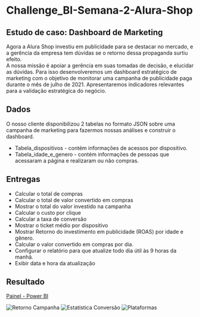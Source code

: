 # Challenge_BI-Semana-2-Alura-Shop

## Estudo de caso: Dashboard de Marketing
Agora a Alura Shop investiu em publicidade para se destacar no mercado, e a gerência da empresa tem dúvidas se o retorno dessa propaganda surtiu efeito.<br/>
A nossa missão é apoiar a gerência em suas tomadas de decisão, e elucidar as dúvidas. Para isso desenvolveremos um dashboard estratégico de marketing com o objetivo de monitorar uma campanha de publicidade paga durante o mês de julho de 2021. Apresentaremos indicadores relevantes para a validação estratégica do negócio.

## Dados

O nosso cliente disponibilizou 2 tabelas no formato JSON sobre uma campanha de marketing para fazermos nossas análises e construir o dashboard.<br/>

- Tabela_dispositivos - contém informações de acessos por dispositivo.
- Tabela_idade_e_genero - contém informações de pessoas que acessaram a página e realizaram ou não compras.

## Entregas

- Calcular o total de compras
- Calcular o total de valor convertido em compras
- Mostrar o total do valor investido na campanha
- Calcular o custo por clique
- Calcular a taxa de conversão
- Mostrar o ticket médio por dispositivo
- Mostrar Retorno do investimento em publicidade (ROAS) por idade e gênero.
- Calcular o valor convertido em compras por dia.
- Configurar o relatório para que atualize todo dia útil às 9 horas da manhã.
- Exibir data e hora da atualização

## Resultado

[Painel - Power BI](https://app.powerbi.com/view?r=eyJrIjoiZDA4MDJkNzQtNGI1Yi00ZmEwLWJhNDgtNjQxMDRhYzczNjU5IiwidCI6IjllNzJjNzk5LThlZTctNGUzNi1hNjhhLWQ5YTRhMWFjYTM3YSJ9)

![Retorno Campanha](https://user-images.githubusercontent.com/22487348/133940367-951e788b-d9dc-47bc-8c8f-3935935b77da.PNG)
![Estatística Conversão](https://user-images.githubusercontent.com/22487348/133940374-db531ba6-8a11-4898-bb64-956279d6de51.PNG)
![Plataformas](https://user-images.githubusercontent.com/22487348/133940377-94f04cda-50c6-4135-971e-4f1fc9864470.PNG)
